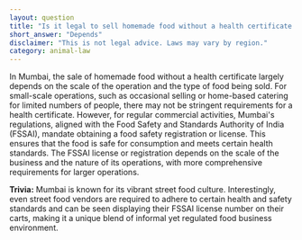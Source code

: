 ```yaml
---
layout: question
title: "Is it legal to sell homemade food without a health certificate in Mumbai?"
short_answer: "Depends"
disclaimer: "This is not legal advice. Laws may vary by region."
category: animal-law
---
```

In Mumbai, the sale of homemade food without a health certificate largely depends on the scale of the operation and the type of food being sold. For small-scale operations, such as occasional selling or home-based catering for limited numbers of people, there may not be stringent requirements for a health certificate. However, for regular commercial activities, Mumbai's regulations, aligned with the Food Safety and Standards Authority of India (FSSAI), mandate obtaining a food safety registration or license. This ensures that the food is safe for consumption and meets certain health standards. The FSSAI license or registration depends on the scale of the business and the nature of its operations, with more comprehensive requirements for larger operations.

**Trivia:** Mumbai is known for its vibrant street food culture. Interestingly, even street food vendors are required to adhere to certain health and safety standards and can be seen displaying their FSSAI license number on their carts, making it a unique blend of informal yet regulated food business environment.
